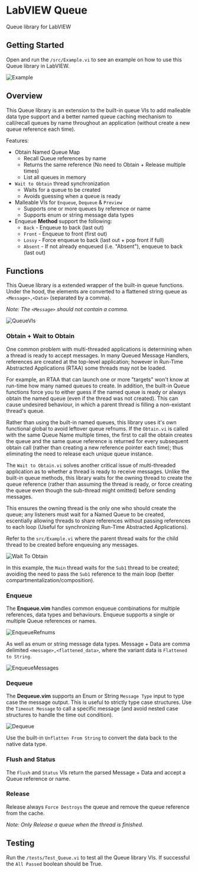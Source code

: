 # LabVIEW Queue
 Queue library for LabVIEW

## Getting Started

Open and run the `/src/Example.vi` to see an example on how to use this Queue library in LabVIEW.

![Example](docs/api/queue/Example_Queue.lvlib_Example.vi.png)

## Overview

This Queue library is an extension to the built-in queue VIs to add malleable data type support and a better named queue caching mechanism to call/recall queues by name throughout an application (without create a new queue reference each time). 

Features:
- Obtain Named Queue Map
  - Recall Queue references by name
  - Returns the same reference (No need to Obtain + Release multiple times)
  - List all queues in memory
- `Wait to Obtain` thread synchronization 
  - Waits for a queue to be created
  - Avoids guessing when a queue is ready
- Malleable VIs for `Enqueue`, `Dequeue` & `Preview`
  - Supports one or more queues by reference or name
  - Supports enum or string message data types
- Enqueue **Method** support the following:
  - `Back` - Enqueue to back (last out)
  - `Front` - Enqueue to front (first out)
  - `Lossy` - Force enqueue to back (last out + pop front if full)
  - `Absent` - If not already enqueued (i.e. "Absent"), enqueue to back (last out)

## Functions

This Queue library is a extended wrapper of the built-in queue functions. Under the hood, the elements are converted to a flattened string queue as `<Message>,<Data>` (separated by a comma).

*Note: The `<Message>` should not contain a comma.*

![QueueVIs](docs/api/queue/Palette_API.png)

### Obtain + Wait to Obtain

One common problem with multi-threaded applications is determining when a thread is ready to accept messages. In many Queued Message Handlers, references are created at the top-level application; however in Run-Time Abstracted Applications (RTAA) some threads may not be loaded.

For example, an RTAA that can launch one or more "targets" won't know at run-time how many named queues to create. In addition, the built-in Queue functions force you to either guess if the named queue is ready or always obtain the named queue (even if the thread was not created). This can cause undesired behaviour, in which a parent thread is filling a non-existant thread's queue.

Rather than using the built-in named queues, this library uses it's own functional global to avoid leftover queue refnums. If the `Obtain.vi` is called with the same Queue Name multiple times, the first to call the obtain creates the queue and the same queue reference is returned for every subsequent obtain call (rather than creating a new reference pointer each time); thus eliminating the need to release each unique queue instance.

The `Wait to Obtain.vi` solves another critical issue of multi-threaded application as to whether a thread is ready to receive messages. Unlike the built-in queue methods, this library waits for the owning thread to create the queue reference (rather than assuming the thread is ready, or force creating the queue even though the sub-thread might omitted) before sending messages.

This ensures the owning thread is the only one who should create the queue; any listeners must wait for a Named Queue to be created, escentially allowing threads to share references without passing references to each loop (Useful for synchronizing Run-Time Abstracted Applications). 

Refer to the `src/Example.vi` where the parent thread waits for the child thread to be created before enqueuing any messages.

![Wait To Obtain](docs/imgs/WaitToObtain.png)

In this example, the `Main` thread waits for the `Sub1` thread to be created; avoiding the need to pass the `Sub1` reference to the main loop (better compartmentalization/composition).

### Enqueue

The **Enqueue.vim** handles common enqueue combinations for multiple references, data types and behaviours. Enqueue supports a single or multiple Queue references or names. 

![EnqueueRefnums](/docs/imgs/EnqueueRefnums.png)

As well as enum or string message data types. Message + Data are comma delimited `<message>,<flattened_data>`, where the variant data is `Flattened to String`.

![EnqueueMessages](/docs/imgs/EnqueueMessages.png)

### Dequeue

The **Dequeue.vim** supports an Enum or String `Message Type` input to type case the message output. This is useful to strictly type case structures. Use the `Timeout Message` to call a specific message (and avoid nested case structures to handle the time out condition).

![Dequeue](docs/imgs/Dequeue.png)

Use the built-in `Unflatten From String` to convert the data back to the native data type.

### Flush and Status

The `Flush` and `Status` VIs return the parsed Message + Data and accept a Queue reference or name.

### Release

Release always `Force Destroys` the queue and remove the queue reference from the cache.

*Note: Only Release a queue when the thread is finished.*

## Testing

Run the `/tests/Test_Queue.vi` to test all the Queue library VIs. If successful the `All Passed` boolean should be True.